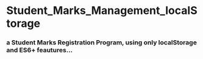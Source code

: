 # Student_Marks_Management_localStorage
### a Student Marks Registration Program, using only localStorage and ES6+ feautures... 
